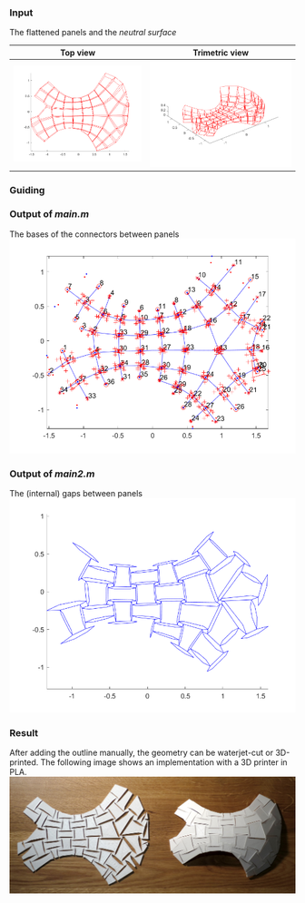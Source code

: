 
### Input
The flattened panels and the *neutral surface*

Top view|Trimetric view
------- | -------
![Top view of the input geometry](https://github.com/ChiangYuChou/SpatialAuxetic/blob/master/MATLAB/Input_top.png)|![The trimetric view](https://github.com/ChiangYuChou/SpatialAuxetic/blob/master/MATLAB/Input.png)
### Guiding
### Output of *main.m*
The bases of the connectors between panels
![Bases](https://github.com/ChiangYuChou/SpatialAuxetic/blob/master/MATLAB/PyramidBases.png)
### Output of *main2.m*
The (internal) gaps between panels
![Output](https://github.com/ChiangYuChou/SpatialAuxetic/blob/master/MATLAB/Output.png)
### Result
After adding the outline manually, the geometry can be waterjet-cut or 3D-printed. The following image shows an implementation with a 3D printer in PLA.
![PLA prototype](https://github.com/ChiangYuChou/SpatialAuxetic/blob/master/MATLAB/PLA_prototype.jpg)
